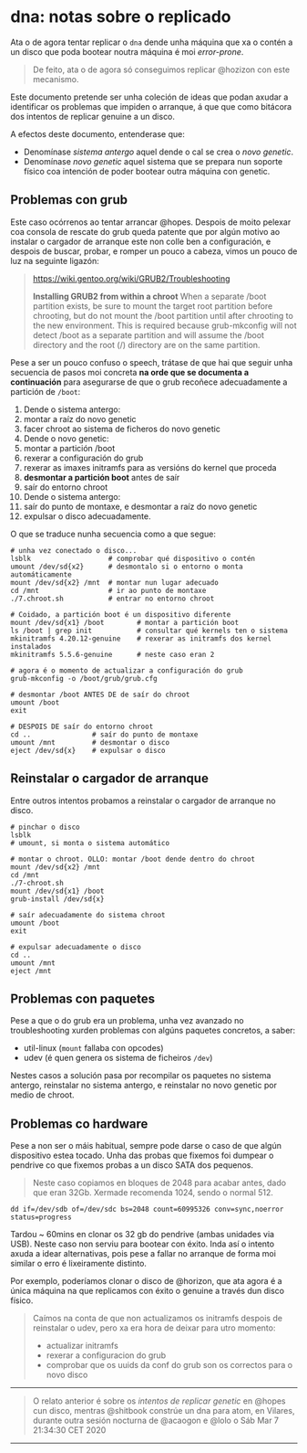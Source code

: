 
dna: notas sobre o replicado
============================

Ata o de agora tentar replicar o `dna` dende unha máquina que xa o
contén a un disco que poda bootear noutra máquina é moi *error-prone*.

> De feito, ata o de agora só conseguimos replicar @hozizon con este
> mecanismo.

Este documento pretende ser unha coleción de ideas que podan axudar a
identificar os problemas que impiden o arranque, á que que como bitácora
dos intentos de replicar genuine a un disco.

A efectos deste documento, entenderase que:

- Denomínase *sistema antergo* aquel dende o cal se crea o *novo genetic*.
- Denomínase *novo genetic* aquel sistema que se prepara nun soporte físico coa
  intención de poder bootear outra máquina con genetic.


Problemas con grub
------------------


Este caso ocórrenos ao tentar arrancar @hopes. Despois de moito pelexar coa
consola de rescate do grub queda patente que por algún motivo ao instalar o
cargador de arranque este non colle ben a configuración, e despois de buscar,
probar, e romper un pouco a cabeza, vimos un pouco de luz na seguinte ligazón:

> https://wiki.gentoo.org/wiki/GRUB2/Troubleshooting
>
> **Installing GRUB2 from within a chroot**
> When a separate /boot partition exists, be sure to mount the target root partition before chrooting, but do not mount the /boot partition until after chrooting to the new environment. This is required because grub-mkconfig will not detect /boot as a separate partition and will assume the /boot directory and the root (/) directory are on the same partition. 

Pese a ser un pouco confuso o speech, trátase de que hai que seguir unha secuencia de pasos
moi concreta **na orde que se documenta a continuación** para asegurarse de que o grub recoñece
adecuadamente a partición de `/boot`:

1. Dende o sistema antergo:
  1. montar a raíz do novo genetic
  1. facer chroot ao sistema de ficheros do novo genetic
1. Dende o novo genetic:
  1. montar a partición /boot
  1. rexerar a configuración do grub
  1. rexerar as imaxes initramfs para as versións do kernel que proceda
  1. **desmontar a partición boot** antes de saír
  1. saír do entorno chroot
1. Dende o sistema antergo:
  1. saír do punto de montaxe, e desmontar a raíz do novo genetic
  1. expulsar o disco adecuadamente.

O que se traduce nunha secuencia como a que segue:

```shell
# unha vez conectado o disco...
lsblk                   # comprobar qué dispositivo o contén
umount /dev/sd{x2}      # desmontalo si o entorno o monta automáticamente
mount /dev/sd{x2} /mnt  # montar nun lugar adecuado
cd /mnt                 # ir ao punto de montaxe
./7.chroot.sh           # entrar no entorno chroot

# Coidado, a partición boot é un dispositivo diferente
mount /dev/sd{x1} /boot        # montar a partición boot
ls /boot | grep init           # consultar qué kernels ten o sistema
mkinitramfs 4.20.12-genuine    # rexerar as initramfs dos kernel instalados
mkinitramfs 5.5.6-genuine      # neste caso eran 2

# agora é o momento de actualizar a configuración do grub
grub-mkconfig -o /boot/grub/grub.cfg

# desmontar /boot ANTES DE de saír do chroot
umount /boot
exit

# DESPOIS DE saír do entorno chroot
cd ..               # saír do punto de montaxe
umount /mnt         # desmontar o disco
eject /dev/sd{x}    # expulsar o disco

```

Reinstalar o cargador de arranque
---------------------------------

Entre outros intentos probamos a reinstalar o cargador de arranque no disco.

```shell
# pinchar o disco
lsblk
# umount, si monta o sistema automático

# montar o chroot. OLLO: montar /boot dende dentro do chroot
mount /dev/sd{x2} /mnt
cd /mnt
./7-chroot.sh
mount /dev/sd{x1} /boot
grub-install /dev/sd{x}

# saír adecuadamente do sistema chroot
umount /boot
exit

# expulsar adecuadamente o disco
cd ..
umount /mnt
eject /mnt
```

Problemas con paquetes
----------------------

Pese a que o do grub era un problema, unha vez avanzado no troubleshooting
xurden problemas con algúns paquetes concretos, a saber:

- util-linux (`mount` fallaba con opcodes)
- udev (é quen genera os sistema de ficheiros `/dev`)

Nestes casos a solución pasa por recompilar os paquetes no sistema antergo,
reinstalar no sistema antergo, e reinstalar no novo genetic por medio de
chroot.


Problemas co hardware
---------------------

Pese a non ser o máis habitual, sempre pode darse o caso de que algún dispositivo
estea tocado. Unha das probas que fixemos foi dumpear o pendrive co que fixemos
probas a un disco SATA dos pequenos.

> Neste caso copiamos en bloques de 2048 para acabar antes, dado que eran 32Gb.
> Xermade recomenda 1024, sendo o normal 512.

```shell
dd if=/dev/sdb of=/dev/sdc bs=2048 count=60995326 conv=sync,noerror status=progress
```

Tardou ~ 60mins en clonar os 32 gb do pendrive (ambas unidades via USB).
Neste caso non serviu para bootear con éxito. Inda así o intento
axuda a idear alternativas, pois pese a fallar no arranque de forma
moi similar o erro é lixeiramente distinto.

Por exemplo, poderíamos clonar o disco de @horizon, que ata agora é a única
máquina na que replicamos con éxito o genuine a través dun disco físico.

> Caímos na conta de que non actualizamos os initramfs despois de reinstalar o udev,
> pero xa era hora de deixar para utro momento:
>
> - actualizar initramfs
> - rexerar a configuracion do grub
> - comprobar que os uuids da conf do grub son os correctos para o novo disco

- - -

> O relato anterior é sobre os *intentos de replicar genetic* en @hopes cun disco,
> mentras @shitbook constrúe un dna para atom, en Vilares, durante outra sesión
> nocturna de @acaogon e @lolo o Sáb Mar 7 21:34:30 CET 2020

- - -
